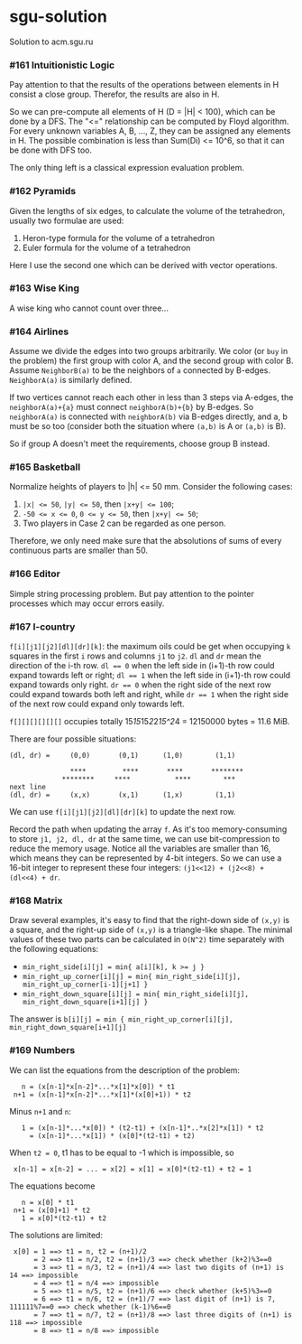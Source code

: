 # sgu-solution
Solution to acm.sgu.ru

### #161 Intuitionistic Logic

Pay attention to that the results of the operations between elements in H consist a close group. Therefor, the results are also in H.

So we can pre-compute all elements of H (D = |H| < 100), which can be done by a DFS. The "<=" relationship can be computed by Floyd algorithm. For every unknown variables A, B, ..., Z, they can be assigned any elements in H. The possible combination is less than Sum(Di) <= 10^6, so that it can be done with DFS too.

The only thing left is a classical expression evaluation problem.

### #162 Pyramids

Given the lengths of six edges, to calculate the volume of the tetrahedron, usually two formulae are used:

1. Heron-type formula for the volume of a tetrahedron
2. Euler formula for the volume of a tetrahedron

Here I use the second one which can be derived with vector operations.

### #163 Wise King

A wise king who cannot count over three...

### #164 Airlines

Assume we divide the edges into two groups arbitrarily. We color (or `buy` in the problem) the first group with color A, and the second group with color B. Assume `NeighborB(a)` to be the neighbors of `a` connected by B-edges. `NeighborA(a)` is similarly defined.

If two vertices cannot reach each other in less than 3 steps via A-edges, the `neighborA(a)+{a}` must connect `neighborA(b)+{b}` by B-edges. So `neighborA(a)` is connected with `neighborA(b)` via B-edges directly, and a, b must be so too (consider both the situation where `(a,b)` is A or `(a,b)` is B).

So if group A doesn't meet the requirements, choose group B instead.

### #165 Basketball

Normalize heights of players to |h| <= 50 mm. Consider the following cases:

1. `|x| <= 50`, `|y| <= 50`, then `|x+y| <= 100`;
2. `-50 <= x <= 0`, `0 <= y <= 50`, then `|x+y| <= 50`;
3. Two players in Case 2 can be regarded as one person.

Therefore, we only need make sure that the absolutions of sums of every continuous parts are smaller than 50.

### #166 Editor

Simple string processing problem. But pay attention to the pointer processes which may occur errors easily.

### #167 I-country

`f[i][j1][j2][dl][dr][k]`: the maximum oils could be get when occupying `k` squares in the first `i` rows and columns `j1` to `j2`. `dl` and `dr` mean the direction of the i-th row. `dl == 0` when the left side in (i+1)-th row could expand towards left or right; `dl == 1` when the left side in (i+1)-th row could expand towards only right. `dr == 0` when the right side of the next row could expand towards both left and right, while `dr == 1` when the right side of the next row could expand only towards left.

`f[][][][][][]` occupies totally 15*15*15*2*2*15^2*4 = 12150000 bytes = 11.6 MiB.

There are four possible situations:
```
(dl, dr) =     (0,0)       (0,1)      (1,0)        (1,1)

               ****         ****       ****       ********
             ********     ****           ****        ***
next line
(dl, dr) =     (x,x)       (x,1)      (1,x)        (1,1)
```

We can use `f[i][j1][j2][dl][dr][k]` to update the next row.

Record the path when updating the array `f`. As it's too memory-consuming to store `j1, j2, dl, dr` at the same time, we can use bit-compression to reduce the memory usage. Notice all the variables are smaller than 16, which means they can be represented by 4-bit integers. So we can use a 16-bit integer to represent these four integers: `(j1<<12) + (j2<<8) + (dl<<4) + dr`.

### #168 Matrix

Draw several examples, it's easy to find that the right-down side of `(x,y)` is a square, and the right-up side of `(x,y)` is a triangle-like shape. The minimal values of these two parts can be calculated in `O(N^2)` time separately with the following equations:

- `min_right_side[i][j] = min{ a[i][k], k >= j }`
- `min_right_up_corner[i][j] = min{ min_right_side[i][j], min_right_up_corner[i-1][j+1] }`
- `min_right_down_square[i][j] = min{ min_right_side[i][j],
   min_right_down_square[i+1][j] }`

The answer is `b[i][j] = min { min_right_up_corner[i][j], min_right_down_square[i+1][j]`

### #169 Numbers

We can list the equations from the description of the problem:
```
   n = (x[n-1]*x[n-2]*...*x[1]*x[0]) * t1
 n+1 = (x[n-1]*x[n-2]*...*x[1]*(x[0]+1)) * t2
```

Minus `n+1` and `n`:
```
   1 = (x[n-1]*...*x[0]) * (t2-t1) + (x[n-1]*..*x[2]*x[1]) * t2
     = (x[n-1]*...*x[1]) * (x[0]*(t2-t1) + t2)
```

 When `t2 = 0`, t1 has to be equal to -1 which is impossible, so
 ```
  x[n-1] = x[n-2] = ... = x[2] = x[1] = x[0]*(t2-t1) + t2 = 1
```

The equations become
```
   n = x[0] * t1
 n+1 = (x[0]+1) * t2
   1 = x[0]*(t2-t1) + t2
```

The solutions are limited:
```
 x[0] = 1 ==> t1 = n, t2 = (n+1)/2
      = 2 ==> t1 = n/2, t2 = (n+1)/3 ==> check whether (k+2)%3==0
      = 3 ==> t1 = n/3, t2 = (n+1)/4 ==> last two digits of (n+1) is 14 ==> impossible
      = 4 ==> t1 = n/4 ==> impossible
      = 5 ==> t1 = n/5, t2 = (n+1)/6 ==> check whether (k+5)%3==0
      = 6 ==> t1 = n/6, t2 = (n+1)/7 ==> last digit of (n+1) is 7, 111111%7==0 ==> check whether (k-1)%6==0
      = 7 ==> t1 = n/7, t2 = (n+1)/8 ==> last three digits of (n+1) is 118 ==> impossible
      = 8 ==> t1 = n/8 ==> impossible
```
